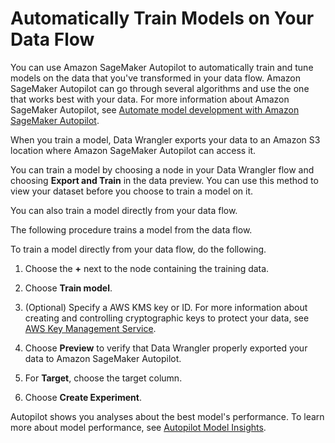 # Automatically Train Models on Your Data Flow<a name="data-wrangler-autopilot"></a>

You can use Amazon SageMaker Autopilot to automatically train and tune models on the data that you've transformed in your data flow\. Amazon SageMaker Autopilot can go through several algorithms and use the one that works best with your data\. For more information about Amazon SageMaker Autopilot, see [Automate model development with Amazon SageMaker Autopilot](autopilot-automate-model-development.md)\.

When you train a model, Data Wrangler exports your data to an Amazon S3 location where Amazon SageMaker Autopilot can access it\.

You can train a model by choosing a node in your Data Wrangler flow and choosing **Export and Train** in the data preview\. You can use this method to view your dataset before you choose to train a model on it\.

You can also train a model directly from your data flow\.

The following procedure trains a model from the data flow\.

To train a model directly from your data flow, do the following\.

1. Choose the **\+** next to the node containing the training data\.

1. Choose **Train model**\.

1. \(Optional\) Specify a AWS KMS key or ID\. For more information about creating and controlling cryptographic keys to protect your data, see [AWS Key Management Service](https://docs.aws.amazon.com/kms/latest/developerguide/overview.html)\.

1. Choose **Preview** to verify that Data Wrangler properly exported your data to Amazon SageMaker Autopilot\.

1. For **Target**, choose the target column\.

1. Choose **Create Experiment**\.

Autopilot shows you analyses about the best model's performance\. To learn more about model performance, see [Autopilot Model Insights](autopilot-model-insights.md)\.